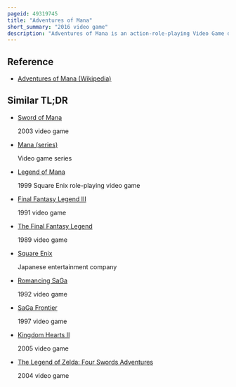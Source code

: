 ```yaml
---
pageid: 49319745
title: "Adventures of Mana"
short_summary: "2016 video game"
description: "Adventures of Mana is an action-role-playing Video Game developed by Mcf and square Enix and published by square Enix. It is a 3d Remake of the 1991 Game Boy Game Final Fantasy Adventure, the first Game in the Mana Series. It was released Worldwide for Android and ios on February 4, 2016 ; a Playstation Vita Version was also released on the same Date in Japan, and in June 2016 in North America, South America and Europe. Square Enix has said that it is considering developing Versions for the Playstation 4 and personal Computers in Addition to these Releases."
---
```


## Reference

- [Adventures of Mana (Wikipedia)](https://en.wikipedia.org/?curid=49319745)

## Similar TL;DR

- [Sword of Mana](/tldr/en/sword-of-mana)

  2003 video game

- [Mana (series)](/tldr/en/mana-series)

  Video game series

- [Legend of Mana](/tldr/en/legend-of-mana)

  1999 Square Enix role-playing video game

- [Final Fantasy Legend III](/tldr/en/final-fantasy-legend-iii)

  1991 video game

- [The Final Fantasy Legend](/tldr/en/the-final-fantasy-legend)

  1989 video game

- [Square Enix](/tldr/en/square-enix)

  Japanese entertainment company

- [Romancing SaGa](/tldr/en/romancing-saga)

  1992 video game

- [SaGa Frontier](/tldr/en/saga-frontier)

  1997 video game

- [Kingdom Hearts II](/tldr/en/kingdom-hearts-ii)

  2005 video game

- [The Legend of Zelda: Four Swords Adventures](/tldr/en/the-legend-of-zelda-four-swords-adventures)

  2004 video game
